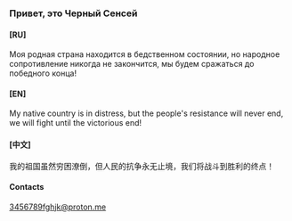 ### Привет, это Черный Сенсей
#### [RU]
Моя родная страна находится в бедственном состоянии, но народное сопротивление никогда не закончится, мы будем сражаться до победного конца!
#### [EN]
My native country is in distress, but the people's resistance will never end, we will fight until the victorious end!
#### [中文]
我的祖国虽然穷困潦倒，但人民的抗争永无止境，我们将战斗到胜利的终点！
#### Contacts
3456789fghjk@proton.me
